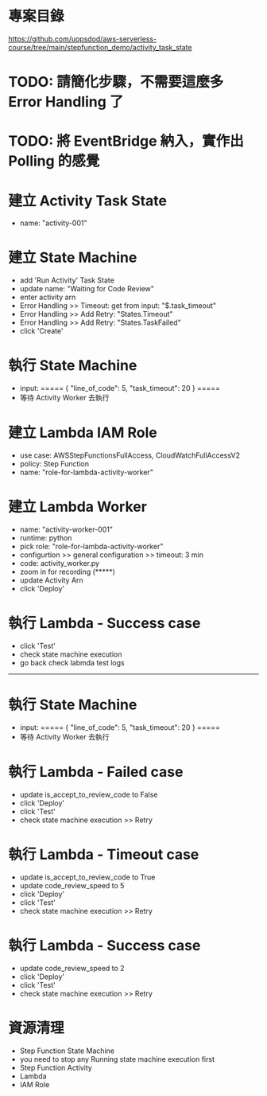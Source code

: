 
# 專案目錄 
https://github.com/uopsdod/aws-serverless-course/tree/main/stepfunction_demo/activity_task_state

# TODO: 請簡化步驟，不需要這麼多 Error Handling 了
# TODO: 將 EventBridge 納入，實作出 Polling 的感覺 

# 建立 Activity Task State 
 - name: "activity-001"

# 建立 State Machine 
 - add 'Run Activity' Task State 
  - update name: "Waiting for Code Review"
 - enter activity arn 
 - Error Handling >> Timeout: get from input: "$.task_timeout"
 - Error Handling >> Add Retry: "States.Timeout"
 - Error Handling >> Add Retry: "States.TaskFailed"
 - click 'Create' 

# 執行 State Machine 
 - input: 
=====
{
  "line_of_code": 5,
  "task_timeout": 20
}
===== 
 - 等待 Activity Worker 去執行 

# 建立 Lambda IAM Role
 - use case: AWSStepFunctionsFullAccess, CloudWatchFullAccessV2 
 - policy: Step Function 
 - name: "role-for-lambda-activity-worker"

# 建立 Lambda Worker 
 - name: "activity-worker-001"
 - runtime: python 
 - pick role: "role-for-lambda-activity-worker"
 - configurtion >> general configuration >> timeout: 3 min 
 - code: activity_worker.py 
  - zoom in for recording (*****)
  - update Activity Arn 
  - click 'Deploy'

# 執行 Lambda - Success case 
 - click 'Test'   
 - check state machine execution 
 - go back check labmda test logs 

---

# 執行 State Machine 
 - input: 
=====
{
  "line_of_code": 5,
  "task_timeout": 20
}
===== 
 - 等待 Activity Worker 去執行 

# 執行 Lambda - Failed case 
 - update is_accept_to_review_code to False
 - click 'Deploy'
 - click 'Test'   
 - check state machine execution >> Retry 

# 執行 Lambda - Timeout case 
 - update is_accept_to_review_code to True
 - update code_review_speed to 5 
 - click 'Deploy'
 - click 'Test'   
 - check state machine execution >> Retry 

# 執行 Lambda - Success case 
 - update code_review_speed to 2 
 - click 'Deploy'
 - click 'Test'   
 - check state machine execution >> Retry 

# 資源清理 
 - Step Function State Machine 
  - you need to stop any Running state machine execution first 
 - Step Function Activity 
 - Lambda 
 - IAM Role 
